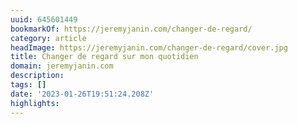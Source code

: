 ```yaml
---
uuid: 645601449
bookmarkOf: https://jeremyjanin.com/changer-de-regard/
category: article
headImage: https://jeremyjanin.com/changer-de-regard/cover.jpg
title: Changer de regard sur mon quotidien
domain: jeremyjanin.com
description:
tags: []
date: '2023-01-26T19:51:24.208Z'
highlights:
---
```



